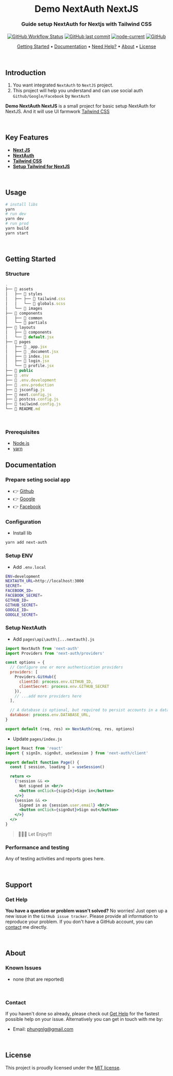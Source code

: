 # <h1 align="center" style="font-weight: bold; margin-top: 20px; margin-bottom: 20px;">Demo NextAuth NextJS</h1>
  
<h3 align="center" style="font-weight: bold; margin-top: 20px; margin-bottom: 20px;">Guide setup NextAuth for Nextjs with Tailwind CSS</h3>
  
<p align="center">
  <a href="https://github.com/phungnlg/demo-next-auth"><img alt="GitHub Workflow Status" src="https://img.shields.io/github/workflow/status/phungnlg/demo-next-auth/build"></a>
  <a href="#last-commit"><img alt="GitHub last commit" src="https://img.shields.io/github/last-commit/phungnlg/demo-next-auth"></a>
  <a href="#node-current"><img alt="node-current" src="https://img.shields.io/node/v/next"></a>
  <a href="#license"><img alt="GitHub" src="https://img.shields.io/github/license/phungnlg/demo-next-auth"></a>
</p>
  
<p align="center">
  <a href="#getting-started">Getting Started</a> •
  <a href="#documentation">Documentation</a> •
  <a href="#support">Need Help?</a> •
  <a href="#about">About</a> •
  <a href="#license">License</a>
</p>
  
<br/>

## Introduction

1. You want integrated `NextAuth` to `NextJS` project.
2. This project will help you understand and can use social auth `Github/Google/Facebook` by `NextAuth`
  
**Demo NextAuth NextJS** is a small project for basic setup NextAuth for NextJS. And it will use UI farmwork [Tailwind CSS](https://tailwindcss.com/)

<br/>
  
## Key Features

- **[Next JS](https://nextjs.org/docs/getting-started)**
- **[NextAuth](https://next-auth.js.org/)**
- **[Tailwind CSS](https://tailwindcss.com/)**
- **[Setup Tailwind for NextJS](https://github.com/phungnlg/demo-nextjs-tailwindcss)**

<br/>
  
## Usage

```sh
# install libs
yarn
# run dev
yarn dev
# run prod
yarn build
yarn start
```

<br/>
  
## Getting Started

### **Structure**

```js
.
├── 📁 assets
│   ├── 📁 styles
│   ├── ├── 📝 tailwind.css
│   │   └── 📝 globals.scss
│   └── 📁 images
├── 📁 components
│   ├── 📁 common
│   └── 📁 partials
├── 📁 layouts
│   ├── 📁 components
│   └── 📝 default.jsx
├── 📁 pages
│   ├── 📝 _app.jsx
│   ├── 📝 _document.jsx
│   ├── 📝 index.jsx
│   ├── 📝 login.jsx
│   └── 📝 profile.jsx
├── 📁 public
├── 📝 .env
├── 📝 .env.development
├── 📝 .env.production
├── 📝 jsconfig.js
├── 📝 next.config.js
├── 📝 postcss.config.js
├── 📝 tailwind.config.js
└── 📝 README.md
```

<br/>

### **Prerequisites**

- [Node.js](https://nodejs.org/en)
- [yarn](https://yarnpkg.com/getting-started/install)

## Documentation

### **Prepare seting social app**

- 👉 [Github](https://docs.github.com/en/free-pro-team@latest/developers/apps/creating-an-oauth-app)
- 👉 [Google](https://console.developers.google.com/apis/credentials)
- 👉 [Facebook](https://developers.facebook.com/docs/facebook-login/web)

### **Configuration**

- Install lib

```bash
yarn add next-auth
```

### **Setup ENV**

- Add `.env.local`

```bash
ENV=development
NEXTAUTH_URL=http://localhost:3000
SECRET=
FACEBOOK_ID=
FACEBOOK_SECRET=
GITHUB_ID=
GITHUB_SECRET=
GOOGLE_ID=
GOOGLE_SECRET=
```

### **Setup NextAuth**

- Add `pages\api\auth\[...nextauth].js`

```js
import NextAuth from 'next-auth'
import Providers from 'next-auth/providers'

const options = {
  // Configure one or more authentication providers
  providers: [
    Providers.GitHub({
      clientId: process.env.GITHUB_ID,
      clientSecret: process.env.GITHUB_SECRET
    }),
    // ...add more providers here
  ],

  // A database is optional, but required to persist accounts in a database
  database: process.env.DATABASE_URL,
}

export default (req, res) => NextAuth(req, res, options)
```

- Update `pages/index.js`

```jsx
import React from 'react'
import { signIn, signOut, useSession } from 'next-auth/client'

export default function Page() {
  const [ session, loading ] = useSession()

  return <>
    {!session && <>
      Not signed in <br/>
      <button onClick={signIn}>Sign in</button>
    </>}
    {session && <>
      Signed in as {session.user.email} <br/>
      <button onClick={signOut}>Sign out</button>
    </>}
  </>
}
```

> 👏👏👏 Let Enjoy!!!

### **Performance and testing**

Any of testing activities and reports goes here.

<br/>

## Support
  
### **Get Help**
  
**You have a question or problem wasn't solved?** No worries! Just open up a new issue in the `GitHub issue tracker`. Please provide all information to reproduce your problem. If you don't have a GitHub account, you can [contact](#contact) me directly.
  
<br/>
  
## About

### **Known Issues**
  
 - none (that are reported)

<br/>
  
### **Contact**
  
If you haven't done so already, please check out [Get Help](#get-help) for the fastest possible help on your issue. Alternatively you can get in touch with me by:

- Email: phungnlg@gmail.com
  
<br/>

## License

This project is proudly licensed under the [MIT license][git-license].

<!-- LINKS -->
<!-- in-line references: websites -->
[phungnlg.github.io]:https://phungnlg.github.io
[react-bootstrap]:https://react-bootstrap.github.io/

<!-- in-line references to github -->

[git-profile]:https://github.com/phungnlg
[git-readme]:README.md
[git-license]:LICENSE.md